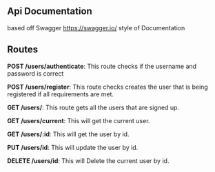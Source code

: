 ## Api Documentation
based off Swagger https://swagger.io/ style of Documentation

## Routes

**POST /users/authenticate**: This route checks if the username and password is correct

**POST /users/register**: This route checks creates the user that is being registered if all requirements are met.

**GET /users/**: This route gets all the users that are signed up.

**GET /users/current**: This will get the current user.

**GET /users/:id**: This will get the user by id.

**PUT /users/id**: This will update the user by id.

**DELETE /users/id**: This will Delete the current user by id.
